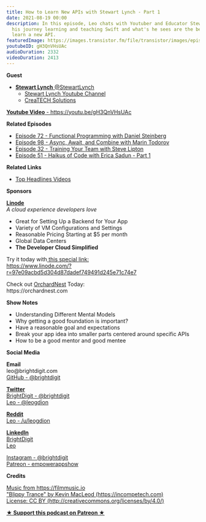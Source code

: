 ```yaml
---
title: How to Learn New APIs with Stewart Lynch - Part 1
date: 2021-08-19 00:00
description: In this episode, Leo chats with Youtuber and Educator Stewart Lynch about
  his journey learning and teaching Swift and what's he sees are the best ways to
  learn a new API.
featuredImage: https://images.transistor.fm/file/transistor/images/episode/624136/full_1629393829-artwork.jpg
youtubeID: gH3QnVHsUAc
audioDuration: 2332
videoDuration: 2413
---
```

<p><strong>Guest</strong></p><ul><li>
<a href="https://twitter.com/StewartLynch"><strong>Stewart Lynch</strong> @StewartLynch</a><ul>
<li><a href="https://www.youtube.com/StewartLynch">Stewart Lynch Youtube Channel</a></li>
<li><a href="https://www.createchsol.com">CreaTECH Solutions</a></li>
</ul>
</li></ul><p><a href="https://youtu.be/gH3QnVHsUAc"><strong>Youtube Video</strong> - https://youtu.be/gH3QnVHsUAc</a></p><p><b>Related Episodes</b></p><ul>
<li><a href="https://share.transistor.fm/s/b203049d">Episode 72 - Functional Programming with Daniel Steinberg</a></li>
<li><a href="https://share.transistor.fm/s/f234b424">Episode 98 - Async, Await, and Combine with Marin Todorov</a></li>
<li><a href="https://share.transistor.fm/s/eaeed04a">Episode 32 - Training Your Team with Steve Lipton</a></li>
<li><a href="https://share.transistor.fm/s/4d6360c9">Episode 51 - Haikus of Code with Erica Sadun - Part 1</a></li>
</ul><p><b>Related Links</b></p><ul><li><a href="https://www.youtube.com/playlist?list=PLBn01m5Vbs4B2-J-sCG1BlxuGu9o4mdQw">Top Headlines Videos</a></li></ul><p><b>Sponsors</b></p><p><a href="https://www.linode.com/?r=97e09acbd5d304d87dadef749491d245e71c74e7"><strong>Linode</strong></a><br><em>A cloud experience developers love</em></p><ul>
<li>Great for Setting Up a Backend for Your App</li>
<li>Variety of VM Configurations and Settings</li>
<li>Reasonable Pricing Starting at $5 per month</li>
<li>Global Data Centers</li>
<li><strong>The Developer Cloud Simplified</strong></li>
</ul><p>Try it today with<a href="https://transistor.fm/?via=empowerapps"> </a><a href="https://www.linode.com/?r=97e09acbd5d304d87dadef749491d245e71c74e7">this special link:<br>https://www.linode.com/?r=97e09acbd5d304d87dadef749491d245e71c74e7</a></p><p>Check out <a href="https://orchardnest.com/">OrchardNest</a> Today:<br>https://orchardnest.com</p><p><b>Show Notes</b></p><ul>
<li>Understanding Different Mental Models</li>
<li>Why getting a good foundation is important?</li>
<li>Have a reasonable goal and expectations</li>
<li>Break your app idea into smaller parts centered around specific APIs</li>
<li>How to be a good mentor and good mentee</li>
</ul><p><b>Social Media</b></p><p><strong>Email</strong><br>leo@brightdigit.com<br><a href="https://github.com/brightdigit">GitHub - @brightdigit</a></p><p><a href="https://twitter.com/brightdigit"><strong>Twitter </strong><br>BrightDigit - @brightdigit</a><br><a href="https://twitter.com/leogdion">Leo - @leogdion</a></p><p><a href="https://www.reddit.com/user/leogdion"><strong>Reddit</strong><br>Leo - /u/leogdion</a></p><p><a href="https://www.linkedin.com/company/bright-digit"><strong>LinkedIn</strong><br>BrightDigit</a><br><a href="https://www.linkedin.com/in/leogdion/">Leo</a></p><p><a href="https://www.instagram.com/brightdigit/">Instagram - @brightdigit</a><br><a href="https://www.patreon.com/empowerappsshow">Patreon - empowerappshow</a></p><p><b>Credits</b></p><p><a href="https://filmmusic.io/">Music from https://filmmusic.io</a><br><a href="https://incompetech.com/">"Blippy Trance" by Kevin MacLeod (https://incompetech.com)</a><br><a href="http://creativecommons.org/licenses/by/4.0/">License: CC BY (http://creativecommons.org/licenses/by/4.0/)</a></p><p><strong><a rel="payment" title="★ Support this podcast on Patreon ★" href="https://www.patreon.com/empowerappsshow">★ Support this podcast on Patreon ★</a></strong></p>
      